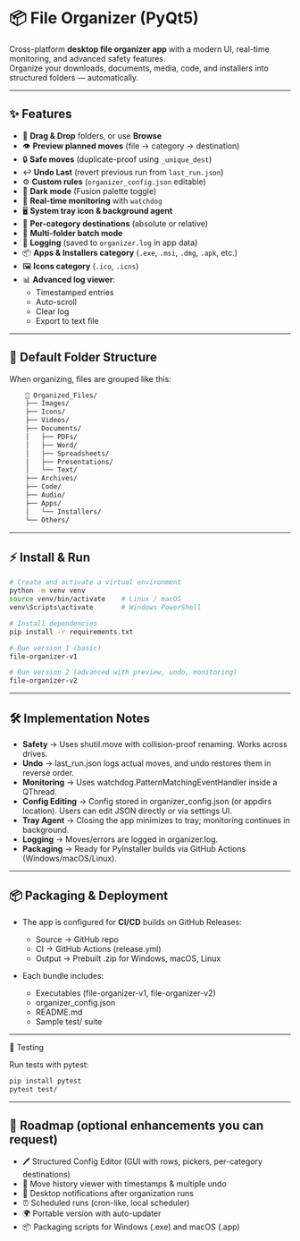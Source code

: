 <!-- README.md -->

# 📦 File Organizer (PyQt5)

Cross-platform **desktop file organizer app** with a modern UI, real-time monitoring, and advanced safety features.  
Organize your downloads, documents, media, code, and installers into structured folders — automatically.  

---

## ✨ Features

- 🚀 **Drag & Drop** folders, or use **Browse**
- 👁 **Preview planned moves** (file → category → destination)
- 🔒 **Safe moves** (duplicate-proof using `_unique_dest`)
- ↩ **Undo Last** (revert previous run from `last_run.json`)
- ⚙️ **Custom rules** (`organizer_config.json` editable)
- 🌙 **Dark mode** (Fusion palette toggle)
- 👀 **Real-time monitoring** with `watchdog`
- 🖥 **System tray icon & background agent**
- 📂 **Per-category destinations** (absolute or relative)
- 📑 **Multi-folder batch mode**
- 📝 **Logging** (saved to `organizer.log` in app data)
- 📦 **Apps & Installers category** (`.exe`, `.msi`, `.dmg`, `.apk`, etc.)
- 🖼️ **Icons category** (`.ico`, `.icns`)
- 📊 **Advanced log viewer**:
  - Timestamped entries
  - Auto-scroll
  - Clear log
  - Export to text file

---

## 📂 Default Folder Structure

When organizing, files are grouped like this:

```bash
    📂 Organized_Files/
    ├── Images/
    ├── Icons/
    ├── Videos/
    ├── Documents/
    │   ├── PDFs/
    │   ├── Word/
    │   ├── Spreadsheets/
    │   ├── Presentations/
    │   └── Text/
    ├── Archives/
    ├── Code/
    ├── Audio/
    ├── Apps/
    │   └── Installers/
    └── Others/
```

---

## ⚡ Install & Run

```bash
# Create and activate a virtual environment
python -m venv venv
source venv/bin/activate    # Linux / macOS
venv\Scripts\activate       # Windows PowerShell

# Install dependencies
pip install -r requirements.txt

# Run version 1 (basic)
file-organizer-v1

# Run version 2 (advanced with preview, undo, monitoring)
file-organizer-v2
```

---

## 🛠 Implementation Notes

- **Safety** → Uses shutil.move with collision-proof renaming. Works across drives.
- **Undo** → last_run.json logs actual moves, and undo restores them in reverse order.
- **Monitoring** → Uses watchdog.PatternMatchingEventHandler inside a QThread.
- **Config Editing** → Config stored in organizer_config.json (or appdirs location). Users can edit JSON directly or via settings UI.
- **Tray Agent** → Closing the app minimizes to tray; monitoring continues in background.
- **Logging** → Moves/errors are logged in organizer.log.
- **Packaging** → Ready for PyInstaller builds via GitHub Actions (Windows/macOS/Linux).

---

## 📦 Packaging & Deployment

- The app is configured for **CI/CD** builds on GitHub Releases:
  - Source → GitHub repo
  - CI → GitHub Actions (release.yml)
  - Output → Prebuilt .zip for Windows, macOS, Linux

- Each bundle includes:
  - Executables (file-organizer-v1, file-organizer-v2)
  - organizer_config.json
  - README.md
  - Sample test/ suite

---

🧪 Testing

Run tests with pytest:

```bash
pip install pytest
pytest test/
```

---

## 🔮 Roadmap (optional enhancements you can request)

- 🖊 Structured Config Editor (GUI with rows, pickers, per-category destinations)
- 📜 Move history viewer with timestamps & multiple undo
- 🔔 Desktop notifications after organization runs
- ⏰ Scheduled runs (cron-like, local scheduler)
- 🌍 Portable version with auto-updater
- 📦 Packaging scripts for Windows (.exe) and macOS (.app)
